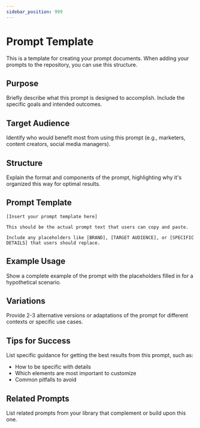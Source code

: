 ```yaml
---
sidebar_position: 999
---
```


# Prompt Template

This is a template for creating your prompt documents. When adding your prompts to the repository, you can use this structure.

## Purpose

Briefly describe what this prompt is designed to accomplish. Include the specific goals and intended outcomes.

## Target Audience

Identify who would benefit most from using this prompt (e.g., marketers, content creators, social media managers).

## Structure

Explain the format and components of the prompt, highlighting why it's organized this way for optimal results.

## Prompt Template

```
[Insert your prompt template here]

This should be the actual prompt text that users can copy and paste.

Include any placeholders like [BRAND], [TARGET AUDIENCE], or [SPECIFIC DETAILS] that users should replace.
```

## Example Usage

Show a complete example of the prompt with the placeholders filled in for a hypothetical scenario.

## Variations

Provide 2-3 alternative versions or adaptations of the prompt for different contexts or specific use cases.

## Tips for Success

List specific guidance for getting the best results from this prompt, such as:
- How to be specific with details
- Which elements are most important to customize
- Common pitfalls to avoid

## Related Prompts

List related prompts from your library that complement or build upon this one.
